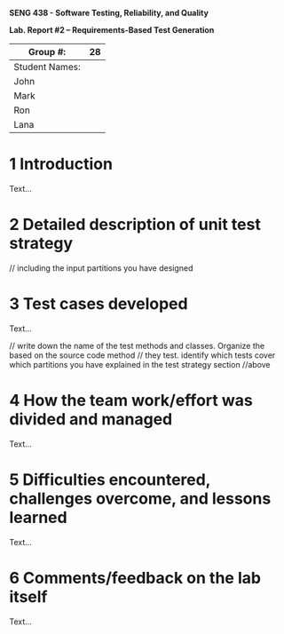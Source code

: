 **SENG 438 - Software Testing, Reliability, and Quality**

**Lab. Report \#2 – Requirements-Based Test Generation**

| Group \#:      |   28  |
| -------------- | --- |
| Student Names: |     |
| John            |   
| Mark            |   
| Ron             |   
| Lana            |       

# 1 Introduction

Text…

# 2 Detailed description of unit test strategy

// including the input partitions you have designed

# 3 Test cases developed

Text…

// write down the name of the test methods and classes. Organize the based on
the source code method // they test. identify which tests cover which partitions
you have explained in the test strategy section //above

# 4 How the team work/effort was divided and managed

Text…

# 5 Difficulties encountered, challenges overcome, and lessons learned

Text…

# 6 Comments/feedback on the lab itself

Text…
